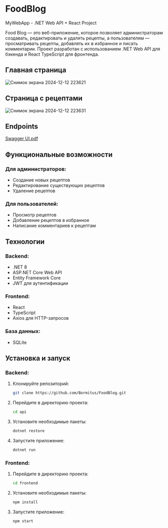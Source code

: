 # FoodBlog
 MyWebApp - .NET Web API + React Project

Food Blog — это веб-приложение, которое позволяет администраторам создавать, редактировать и удалять рецепты, а пользователям — просматривать рецепты, добавлять их в избранное и писать комментарии. Проект разработан с использованием .NET Web API для бэкенда и React TypeScript для фронтенда.

## Главная страница
![Снимок экрана 2024-12-12 223621](https://github.com/user-attachments/assets/97806eb2-190e-4194-ab4f-4e0e2868fc64)

## Страница с рецептами
![Снимок экрана 2024-12-12 223631](https://github.com/user-attachments/assets/746e904b-b558-4110-8fdc-279cf6a190be)

## Endpoints
[Swagger UI.pdf](https://github.com/user-attachments/files/18116671/Swagger.UI.pdf)

## Функциональные возможности

### Для администраторов:
- Создание новых рецептов
- Редактирование существующих рецептов
- Удаление рецептов

### Для пользователей:
- Просмотр рецептов
- Добавление рецептов в избранное
- Написание комментариев к рецептам

## Технологии

### Backend:
- .NET 8
- ASP.NET Core Web API
- Entity Framework Core
- JWT для аутентификации

### Frontend:
- React
- TypeScript
- Axios для HTTP-запросов

### База данных:
- SQLite

## Установка и запуск

### Backend:
1. Клонируйте репозиторий:
   ```sh
   git clone https://github.com/Bormitus/FoodBlog.git
   ```
2. Перейдите в директорию проекта:
   ```sh
   cd api
   ```
3. Установите необходимые пакеты:
   ```sh
   dotnet restore
   ```
4. Запустите приложение:
   ```sh
   dotnet run
   ```

### Frontend:
1. Перейдите в директорию проекта:
   ```sh
   cd frontend
   ```
2. Установите необходимые пакеты:
   ```sh
   npm install
   ```
3. Запустите приложение:
   ```sh
   npm start
   ```

